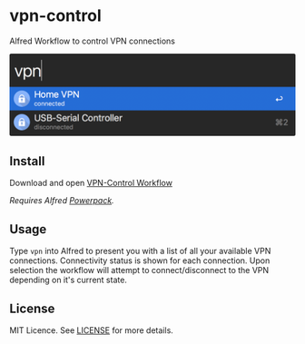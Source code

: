 # vpn-control

Alfred Workflow to control VPN connections

<img src="screenshot.png" width="700">

## Install

Download and open [VPN-Control Workflow](https://github.com/therivenman/vpn-control/raw/master/VPN-Control.alfredworkflow)

*Requires Alfred [Powerpack](https://www.alfredapp.com/powerpack/).*

## Usage

Type `vpn` into Alfred to present you with a list of all your available VPN connections.  Connectivity status is shown for each connection.  Upon selection the workflow will attempt to connect/disconnect to the VPN depending on it's current state.

## License

MIT Licence.  See [LICENSE](https://github.com/therivenman/vpn-control/blob/master/LICENSE) for more details.
